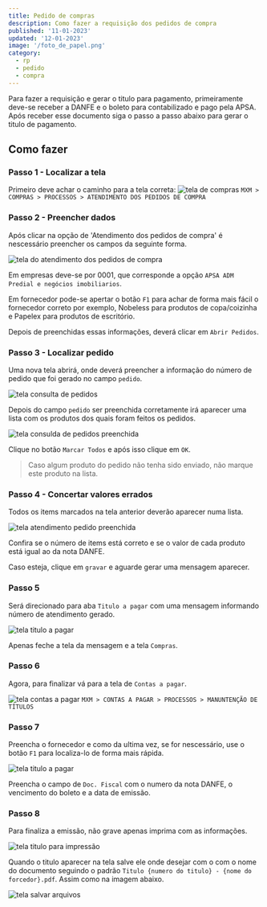 ```yaml
---
title: Pedido de compras
description: Como fazer a requisição dos pedidos de compra
published: '11-01-2023'
updated: '12-01-2023'
image: '/foto_de_papel.png'
category:
  - rp
  - pedido
  - compra
---
```


Para fazer a requisição e gerar o titulo para pagamento, primeiramente deve-se
receber a DANFE e o boleto para contabilizado e pago pela APSA. Após receber
esse documento siga o passo a passo abaixo para gerar o titulo de pagamento.

## Como fazer

### Passo 1 - Localizar a tela

Primeiro deve achar o caminho para a tela correta:
![tela de compras](/rp-pedido-de-compra/tela-1.png)
`MXM > COMPRAS > PROCESSOS > ATENDIMENTO DOS PEDIDOS DE COMPRA`

### Passo 2 - Preencher dados

Após clicar na opção de 'Atendimento dos pedidos de compra' é nescessário
preencher os campos da seguinte forma.

![tela do atendimento dos pedidos de compra](/rp-pedido-de-compra/tela-2.png)

Em empresas deve-se por 0001, que corresponde a opção `APSA ADM Predial e negócios imobiliarios`.

Em fornecedor pode-se apertar o botão `F1` para achar de forma mais fácil
o fornecedor correto por exemplo, Nobeless para produtos de copa/coizinha
e Papelex para produtos de escritório.

Depois de preenchidas essas informações, deverá clicar em `Abrir Pedidos`.

### Passo 3 - Localizar pedido

Uma nova tela abrirá, onde deverá preencher a informação do número de pedido
que foi gerado no campo `pedido`.

![tela consulta de pedidos](/rp-pedido-de-compra/tela-3.png)

Depois do campo `pedido` ser preenchida corretamente irá aparecer uma lista
com os produtos dos quais foram feitos os pedidos.

![tela consulda de pedidos preenchida](/rp-pedido-de-compra/tela-4.png)

Clique no botão `Marcar Todos` e após isso clique em `OK`.

> Caso algum produto do pedido não tenha sido enviado, não marque este produto na lista.

### Passo 4 - Concertar valores errados

Todos os items marcados na tela anterior deverão aparecer numa lista.

![tela atendimento pedido preenchida](/rp-pedido-de-compra/tela-5.png)

Confira se o número de items está correto e se o valor de cada produto
está igual ao da nota DANFE.

Caso esteja, clique em `gravar` e aguarde gerar uma mensagem aparecer.

### Passo 5

Será direcionado para aba `Titulo a pagar` com uma mensagem informando
número de atendimento gerado.

![tela titulo a pagar](/rp-pedido-de-compra/tela-6.png)

Apenas feche a tela da mensagem e a tela `Compras`.

### Passo 6

Agora, para finalizar vá para a tela de `Contas a pagar`.

![tela contas a pagar](/rp-pedido-de-compra/tela-7.png)
`MXM > CONTAS A PAGAR > PROCESSOS > MANUNTENÇÃO DE TÍTULOS`

### Passo 7

Preencha o fornecedor e como da ultima vez, se for nescessário, use o
botão `F1` para localiza-lo de forma mais rápida.

![tela titulo a pagar](/rp-pedido-de-compra/tela-8.png)

Preencha o campo de `Doc. Fiscal` com o numero da nota DANFE, o
vencimento do boleto e a data de emissão.

### Passo 8

Para finaliza a emissão, não grave apenas imprima com as informações.

![tela titulo para impressão](/rp-pedido-de-compra/tela-9.png)

Quando o titulo aparecer na tela salve ele onde desejar com o
com o nome do documento seguindo o padrão `Titulo {numero do titulo} - {nome do forcedor}.pdf`.
Assim como na imagem abaixo.

![tela salvar arquivos](/rp-pedido-de-compra/tela-10.png)
